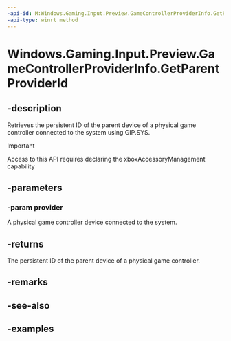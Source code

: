 ```yaml
---
-api-id: M:Windows.Gaming.Input.Preview.GameControllerProviderInfo.GetParentProviderId(Windows.Gaming.Input.IGameControllerProvider)
-api-type: winrt method
---
```


<!-- Method syntax.
public string GameControllerProviderInfo.GetParentProviderId(IGameControllerProvider provider)
-->

# Windows.Gaming.Input.Preview.GameControllerProviderInfo.GetParentProviderId

## -description

Retrieves the persistent ID of the parent device of a physical game controller connected to the system using GIP.SYS.

> [!IMPORTANT]
> Access to this API requires declaring the xboxAccessoryManagement capability

## -parameters

### -param provider

A physical game controller device connected to the system.

## -returns

The persistent ID of the parent device of a physical game controller.

## -remarks

## -see-also

## -examples
